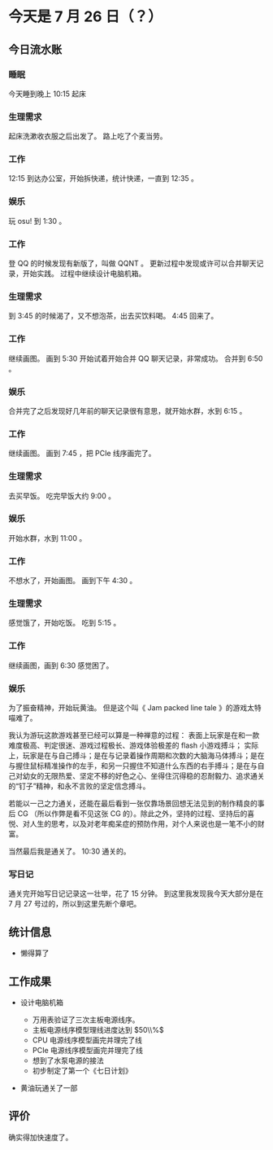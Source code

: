 # 今天是 7 月 26 日（？）

## 今日流水账

### 睡眠

今天睡到晚上 10:15 起床

### 生理需求

起床洗漱收衣服之后出发了。
路上吃了个麦当劳。

### 工作

12:15 到达办公室，开始拆快递，统计快递，一直到 12:35 。

### 娱乐

玩 osu! 到 1:30 。

### 工作

登 QQ 的时候发现有新版了，叫做 QQNT 。
更新过程中发现或许可以合并聊天记录，开始实践。
过程中继续设计电脑机箱。

### 生理需求

到 3:45 的时候渴了，又不想泡茶，出去买饮料喝。
4:45 回来了。

### 工作

继续画图。
画到 5:30 开始试着开始合并 QQ 聊天记录，非常成功。
合并到 6:50 。

### 娱乐

合并完了之后发现好几年前的聊天记录很有意思，就开始水群，水到 6:15 。

### 工作

继续画图。
画到 7:45 ，把 PCIe 线序画完了。

### 生理需求

去买早饭。
吃完早饭大约 9:00 。

### 娱乐

开始水群，水到 11:00 。

### 工作

不想水了，开始画图。
画到下午 4:30 。

### 生理需求

感觉饿了，开始吃饭。
吃到 5:15 。

### 工作

继续画图，画到 6:30 感觉困了。

### 娱乐

为了振奋精神，开始玩黄油。
但是这个叫《 Jam packed line tale 》的游戏太特喵难了。

我认为游玩这款游戏甚至已经可以算是一种禅意的过程：
表面上玩家是在和一款难度极高、判定很迷、游戏过程极长、游戏体验极差的 flash 小游戏搏斗；
实际上，玩家是在与自己搏斗；是在与记录着操作周期和次数的大脑海马体搏斗；是在与握住鼠标精准操作的左手，和另一只握住不知道什么东西的右手搏斗；是在与自己对幼女的无限热爱、坚定不移的好色之心、坐得住沉得稳的忍耐毅力、追求通关的“钉子”精神，和永不言败的坚定信念搏斗。

若能以一己之力通关，还能在最后看到一张仅靠场景回想无法见到的制作精良的事后 CG （所以作弊是看不见这张 CG 的）。除此之外，坚持的过程、坚持后的喜悦、对人生的思考，以及对老年痴呆症的预防作用，对个人来说也是一笔不小的财富。

当然最后我是通关了。
10:30 通关的。

### 写日记

通关完开始写日记记录这一壮举，花了 15 分钟。
到这里我发现我今天大部分是在 7 月 27 号过的，所以到这里先断个章吧。

## 统计信息

- 懒得算了

## 工作成果

- 设计电脑机箱

  - 万用表验证了三次主板电源线序。
  - 主板电源线序模型理线进度达到 $50\\%$
  - CPU 电源线序模型画完并理完了线
  - PCIe 电源线序模型画完并理完了线
  - 想到了水泵电源的接法
  - 初步制定了第一个《七日计划》

- 黄油玩通关了一部

## 评价

确实得加快速度了。
